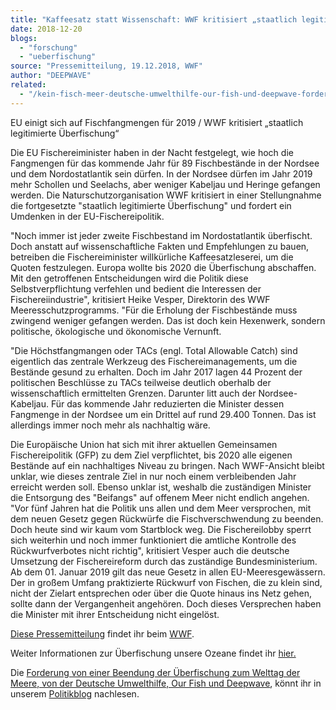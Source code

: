 ```yaml
---
title: "Kaffeesatz statt Wissenschaft: WWF kritisiert „staatlich legitimierte Überfischung“"
date: 2018-12-20
blogs: 
  - "forschung"
  - "ueberfischung"
source: "Pressemitteilung, 19.12.2018, WWF"
author: "DEEPWAVE"
related: 
  - "/kein-fisch-meer-deutsche-umwelthilfe-our-fish-und-deepwave-fordern-ein-ende-der-ueberfischung-zum-welttag-der-meere/"
---
```


EU einigt sich auf Fischfangmengen für 2019 / WWF kritisiert „staatlich legitimierte Überfischung“

Die EU Fischereiminister haben in der Nacht festgelegt, wie hoch die Fangmengen für das kommende Jahr für 89 Fischbestände in der Nordsee und dem Nordostatlantik sein dürfen. In der Nordsee dürfen im Jahr 2019 mehr Schollen und Seelachs, aber weniger Kabeljau und Heringe gefangen werden. Die Naturschutzorganisation WWF kritisiert in einer Stellungnahme die fortgesetzte "staatlich legitimierte Überfischung" und fordert ein Umdenken in der EU-Fischereipolitik.

"Noch immer ist jeder zweite Fischbestand im Nordostatlantik überfischt. Doch anstatt auf wissenschaftliche Fakten und Empfehlungen zu bauen, betreiben die Fischereiminister willkürliche Kaffeesatzleserei, um die Quoten festzulegen. Europa wollte bis 2020 die Überfischung abschaffen. Mit den getroffenen Entscheidungen wird die Politik diese Selbstverpflichtung verfehlen und bedient die Interessen der Fischereiindustrie", kritisiert Heike Vesper, Direktorin des WWF Meeresschutzprogramms. "Für die Erholung der Fischbestände muss zwingend weniger gefangen werden. Das ist doch kein Hexenwerk, sondern politische, ökologische und ökonomische Vernunft.

"Die Höchstfangmangen oder TACs (engl. Total Allowable Catch) sind eigentlich das zentrale Werkzeug des Fischereimanagements, um die Bestände gesund zu erhalten. Doch im Jahr 2017 lagen 44 Prozent der politischen Beschlüsse zu TACs teilweise deutlich oberhalb der wissenschaftlich ermittelten Grenzen. Darunter litt auch der Nordsee-Kabeljau. Für das kommende Jahr reduzierten die Minister dessen Fangmenge in der Nordsee um ein Drittel auf rund 29.400 Tonnen. Das ist allerdings immer noch mehr als nachhaltig wäre.

Die Europäische Union hat sich mit ihrer aktuellen Gemeinsamen Fischereipolitik (GFP) zu dem Ziel verpflichtet, bis 2020 alle eigenen Bestände auf ein nachhaltiges Niveau zu bringen. Nach WWF-Ansicht bleibt unklar, wie dieses zentrale Ziel in nur noch einem verbleibenden Jahr erreicht werden soll. Ebenso unklar ist, weshalb die zuständigen Minister die Entsorgung des "Beifangs" auf offenem Meer nicht endlich angehen. "Vor fünf Jahren hat die Politik uns allen und dem Meer versprochen, mit dem neuen Gesetz gegen Rückwürfe die Fischverschwendung zu beenden. Doch heute sind wir kaum vom Startblock weg. Die Fischereilobby sperrt sich weiterhin und noch immer funktioniert die amtliche Kontrolle des Rückwurfverbotes nicht richtig", kritisiert Vesper auch die deutsche Umsetzung der Fischereireform durch das zuständige Bundesministerium. Ab dem 01. Januar 2019 gilt das neue Gesetz in allen EU-Meeresgewässern. Der in großem Umfang praktizierte Rückwurf von Fischen, die zu klein sind, nicht der Zielart entsprechen oder über die Quote hinaus ins Netz gehen, sollte dann der Vergangenheit angehören. Doch dieses Versprechen haben die Minister mit ihrer Entscheidung nicht eingelöst.

[Diese Pressemitteilung](https://www.wwf.de/2018/dezember/kaffeesatz-statt-wissenschaft/) findet ihr beim [WWF](https://www.wwf.de/).

Weiter Informationen zur Überfischung unsere Ozeane findet ihr [hier.](https://www.deepwave.org/die-ozeane/ueberfischung/)

Die [Forderung von einer Beendung der Überfischung zum Welttag der Meere, von der Deutsche Umwelthilfe, Our Fish und Deepwave](https://www.deepwave.org/kein-fisch-meer-deutsche-umwelthilfe-our-fish-und-deepwave-fordern-ein-ende-der-ueberfischung-zum-welttag-der-meere/), könnt ihr in unserem [Politikblog](https://www.deepwave.org/blogs/politik/) nachlesen.
